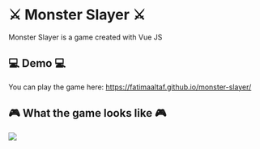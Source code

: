 # ⚔️ Monster Slayer ⚔️

Monster Slayer is a game created with Vue JS

## 💻 Demo 💻

You can play the game here: https://fatimaaltaf.github.io/monster-slayer/

## 🎮 What the game looks like 🎮

![](app-demo.gif)